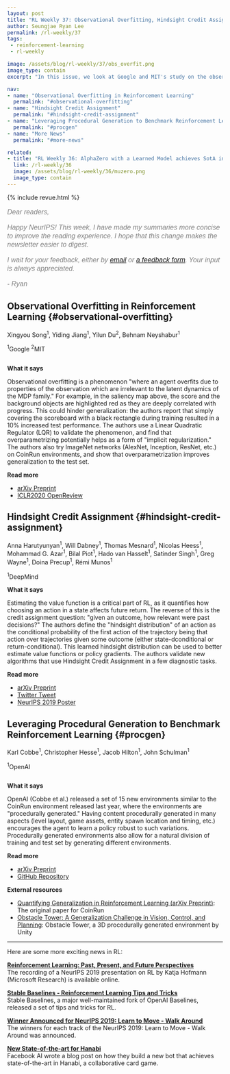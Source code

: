 ```yaml
---
layout: post
title: "RL Weekly 37: Observational Overfitting, Hindsight Credit Assignment, and Procedurally Generated Environment Suite"
author: Seungjae Ryan Lee
permalink: /rl-weekly/37
tags:
 - reinforcement-learning
 - rl-weekly

image: /assets/blog/rl-weekly/37/obs_overfit.png
image_type: contain
excerpt: "In this issue, we look at Google and MIT's study on the observational overfitting phenomenon and how overparametrization helps generalization, a new family of algorithms using hindsight credit assignment by DeepMind, and a new environment suite by OpenAI consisting of procedurally generated environments."

nav:
- name: "Observational Overfitting in Reinforcement Learning"
  permalink: "#observational-overfitting"
- name: "Hindsight Credit Assignment"
  permalink: "#hindsight-credit-assignment"
- name: "Leveraging Procedural Generation to Benchmark Reinforcement Learning"
  permalink: "#procgen"
- name: "More News"
  permalink: "#more-news"

related:
- title: "RL Weekly 36: AlphaZero with a Learned Model achieves SotA in Atari"
  link: /rl-weekly/36
  image: /assets/blog/rl-weekly/36/muzero.png
  image_type: contain
---
```



{% include revue.html %}

<style>
.letter, .letter p {
  color: gray;
  font-family: "Helvetica", "Arial", sans-serif;
  font-size: 16px;
  font-style: italic;
  font-weight: 400;
  line-height: 20px;
}
.letter a {
  font-family: "Helvetica", "Arial", sans-serif;
  font-size: 16px;
  font-style: italic;
  font-weight: 400;
  line-height: 20px;
}
</style>

<div class="letter">
<p>
Dear readers,
</p>
<p>
Happy NeurIPS! This week, I have made my summaries more concise to improve the reading experience. I hope that this change makes the newsletter easier to digest.
</p>
<p>
I wait for your feedback, either by <a href="mailto:seungjaeryanlee@gmail.com">email</a> or <a href="https://forms.gle/yZiHUXbtph8msVHn9">a feedback form</a>. Your input is always appreciated.
</p>
<p>
- Ryan
</p>
</div>



## Observational Overfitting in Reinforcement Learning {#observational-overfitting}

<p class="authors" style="font-size: 1em">
Xingyou Song<sup>1</sup>,
Yiding Jiang<sup>1</sup>,
Yilun Du<sup>2</sup>,
Behnam Neyshabur<sup>1</sup>
</p>
<p class="authors__institutions" style="font-size: 1em">
    <sup>1</sup>Google
    <sup>2</sup>MIT
</p>

<div class="w80">
  <img src="{{ absolute_url }}/assets/blog/rl-weekly/37/obs_overfit.png" alt="">
</div>

<div class="w60">
  <img src="{{ absolute_url }}/assets/blog/rl-weekly/37/obs_overfit_diagram.png" alt="">
</div>


**What it says**

Observational overfitting is a phenomenon "where an agent overfits due to properties of the observation which are irrelevant to the latent dynamics of the MDP family." For example, in the saliency map above, the score and the background objects are highlighted red as they are deeply correlated with progress. This could hinder generalization: the authors report that simply covering the scoreboard with a black rectangle during training resulted in a 10% increased test performance. The authors use a Linear Quadratic Regulator (LQR) to validate the phenomenon, and find that overparametrizing potentially helps as a form of "implicit regularization." The authors also try ImageNet networks (AlexNet, Inception, ResNet, etc.) on CoinRun environments, and show that overparametrization improves generalization to the test set.

**Read more**

- [arXiv Preprint](https://arxiv.org/abs/1912.02975)
- [ICLR2020 OpenReview](https://openreview.net/forum?id=HJli2hNKDH)










## Hindsight Credit Assignment {#hindsight-credit-assignment}

<p class="authors" style="font-size: 1em">
Anna Harutyunyan<sup>1</sup>,
Will Dabney<sup>1</sup>,
Thomas Mesnard<sup>1</sup>,
Nicolas Heess<sup>1</sup>,
Mohammad G. Azar<sup>1</sup>,
Bilal Piot<sup>1</sup>,
Hado van Hasselt<sup>1</sup>,
Satinder Singh<sup>1</sup>,
Greg Wayne<sup>1</sup>,
Doina Precup<sup>1</sup>,
Rémi Munos<sup>1</sup>
</p>
<p class="authors__institutions" style="font-size: 1em">
    <sup>1</sup>DeepMind
</p>

<!-- <div class="w80">
  <img src="{{ absolute_url }}/assets/blog/rl-weekly/37/todo.png" alt="">
</div> -->

**What it says**

Estimating the value function is a critical part of RL, as it quantifies how choosing an action in a state affects future return. The reverse of this is the credit assignment question: "given an outcome, how relevant were past decisions?" The authors define the "hindsight distribution" of an action as the conditional probability of the first action of the trajectory being that action over trajectories given some outcome (either state-dconditional or return-conditional). This learned hindsight distribution can be used to better estimate value functions or policy gradients. The authors validate new algorithms that use Hindsight Credit Assignment in a few diagnostic tasks.

**Read more**

- [arXiv Preprint](https://arxiv.org/abs/1912.02503)
- [Twitter Tweet](https://twitter.com/aharutyu/status/1202594577842085888)
- [NeurIPS 2019 Poster](https://twitter.com/aharutyu/status/1202594577842085888/photo/1)









## Leveraging Procedural Generation to Benchmark Reinforcement Learning {#procgen}

<p class="authors" style="font-size: 1em">
Karl Cobbe<sup>1</sup>,
Christopher Hesse<sup>1</sup>,
Jacob Hilton<sup>1</sup>,
John Schulman<sup>1</sup>
</p>
<p class="authors__institutions" style="font-size: 1em">
    <sup>1</sup>OpenAI
</p>

<div class="w60">
  <img src="{{ absolute_url }}/assets/blog/rl-weekly/37/procgen.png" alt="">
</div>

**What it says**

OpenAI (Cobbe et al.) released a set of 15 new environments similar to the CoinRun environment released last year, where the environments are "procedurally generated." Having content procedurally generated in many aspects (level layout, game assets, entity spawn location and timing, etc.) encourages the agent to learn a policy robust to such variations. Procedurally generated environments also allow for a natural division of training and test set by generating different environments.

**Read more**

- [arXiv Preprint](https://arxiv.org/abs/1912.01588)
- [GitHub Repository](https://github.com/openai/procgen)

**External resources**

- [Quantifying Generalization in Reinforcement Learning (arXiv Preprint)](https://arxiv.org/abs/1812.02341): The original paper for CoinRun
- [Obstacle Tower: A Generalization Challenge in Vision, Control, and Planning](https://arxiv.org/abs/1902.01378): Obstacle Tower, a 3D procedurally generated environment by Unity

















------

<div id="more-news"></div>

Here are some more exciting news in RL:

[**Reinforcement Learning: Past, Present, and Future Perspectives**](https://slideslive.com/38921493/reinforcement-learning-past-present-and-future-perspectives)
<br/>
The recording of a NeurIPS 2019 presentation on RL by Katja Hofmann (Microsoft Research) is available online.

[**Stable Baselines - Reinforcement Learning Tips and Tricks**](https://stable-baselines.readthedocs.io/en/master/guide/rl_tips.html)
<br/>
Stable Baselines, a major well-maintained fork of OpenAI Baselines, released a set of tips and tricks for RL.

[**Winner Announced for NeurIPS 2019: Learn to Move - Walk Around**](https://www.aicrowd.com/challenges/neurips-2019-learn-to-move-walk-around)
<br/>
The winners for each track of the NeurIPS 2019: Learn to Move - Walk Around was announced.

[**New State-of-the-art for Hanabi**](https://ai.facebook.com/blog/building-ai-that-can-master-complex-cooperative-games-with-hidden-information/)
<br/>
Facebook AI wrote a blog post on how they build a new bot that achieves state-of-the-art in Hanabi, a collaborative card game.

<!-- [**Behavior Regularized Offline Reinforcement Learning**](https://arxiv.org/abs/1911.11361)
<br/>
TODO -->

<!-- [**Combining Q-Learning and Search with Amortized Value Estimates**](https://arxiv.org/abs/1912.02807)
<br/>
TODO -->

<!-- [**AlgaeDICE: Policy Gradient from Arbitrary Experience**](https://arxiv.org/abs/1912.02074)
<br/>
TODO -->

<!-- [**TODO**](todo)
<br/>
TODO -->



